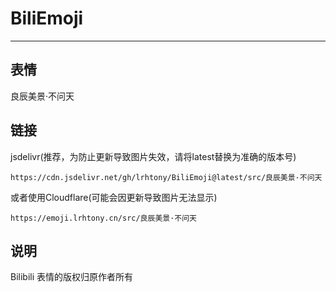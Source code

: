 # BiliEmoji
---
## 表情
良辰美景·不问天
## 链接
jsdelivr(推荐，为防止更新导致图片失效，请将latest替换为准确的版本号)
```
https://cdn.jsdelivr.net/gh/lrhtony/BiliEmoji@latest/src/良辰美景·不问天
```
或者使用Cloudflare(可能会因更新导致图片无法显示)
```
https://emoji.lrhtony.cn/src/良辰美景·不问天
```
## 说明
Bilibili 表情的版权归原作者所有
